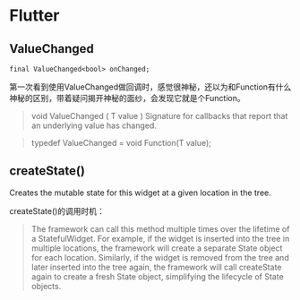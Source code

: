 # Flutter 

## ValueChanged

```
final ValueChanged<bool> onChanged;
```
第一次看到使用ValueChanged做回调时，感觉很神秘，还以为和Function有什么神秘的区别，带着疑问揭开神秘的面纱，会发现它就是个Function。

> void ValueChanged (
>   T value
> )
> Signature for callbacks that report that an underlying value has changed.

> typedef ValueChanged<T> = void Function(T value);

## createState()

Creates the mutable state for this widget at a given location in the tree.

createState()的调用时机：

> The framework can call this method multiple times over the lifetime of a StatefulWidget. For example, if the widget is inserted into the tree in multiple locations, the framework will create a separate State object for each location. Similarly, if the widget is removed from the tree and later inserted into the tree again, the framework will call createState again to create a fresh State object, simplifying the lifecycle of State objects.

